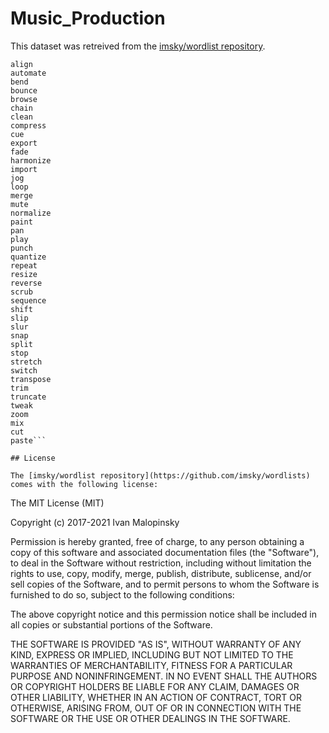 # Music_Production

This dataset was retreived from the [imsky/wordlist repository](https://github.com/imsky/wordlists).

```
align
automate
bend
bounce
browse
chain
clean
compress
cue
export
fade
harmonize
import
jog
loop
merge
mute
normalize
paint
pan
play
punch
quantize
repeat
resize
reverse
scrub
sequence
shift
slip
slur
snap
split
stop
stretch
switch
transpose
trim
truncate
tweak
zoom
mix
cut
paste```

## License 

The [imsky/wordlist repository](https://github.com/imsky/wordlists) comes with the following license: 

```
The MIT License (MIT)

Copyright (c) 2017-2021 Ivan Malopinsky

Permission is hereby granted, free of charge, to any person obtaining a copy
of this software and associated documentation files (the "Software"), to deal
in the Software without restriction, including without limitation the rights
to use, copy, modify, merge, publish, distribute, sublicense, and/or sell
copies of the Software, and to permit persons to whom the Software is
furnished to do so, subject to the following conditions:

The above copyright notice and this permission notice shall be included in
all copies or substantial portions of the Software.

THE SOFTWARE IS PROVIDED "AS IS", WITHOUT WARRANTY OF ANY KIND, EXPRESS OR
IMPLIED, INCLUDING BUT NOT LIMITED TO THE WARRANTIES OF MERCHANTABILITY,
FITNESS FOR A PARTICULAR PURPOSE AND NONINFRINGEMENT. IN NO EVENT SHALL THE
AUTHORS OR COPYRIGHT HOLDERS BE LIABLE FOR ANY CLAIM, DAMAGES OR OTHER
LIABILITY, WHETHER IN AN ACTION OF CONTRACT, TORT OR OTHERWISE, ARISING FROM,
OUT OF OR IN CONNECTION WITH THE SOFTWARE OR THE USE OR OTHER DEALINGS IN
THE SOFTWARE.
```
